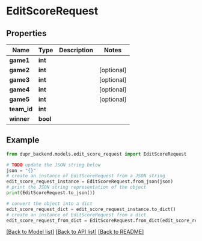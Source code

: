 # EditScoreRequest


## Properties

Name | Type | Description | Notes
------------ | ------------- | ------------- | -------------
**game1** | **int** |  | 
**game2** | **int** |  | [optional] 
**game3** | **int** |  | [optional] 
**game4** | **int** |  | [optional] 
**game5** | **int** |  | [optional] 
**team_id** | **int** |  | 
**winner** | **bool** |  | 

## Example

```python
from dupr_backend.models.edit_score_request import EditScoreRequest

# TODO update the JSON string below
json = "{}"
# create an instance of EditScoreRequest from a JSON string
edit_score_request_instance = EditScoreRequest.from_json(json)
# print the JSON string representation of the object
print(EditScoreRequest.to_json())

# convert the object into a dict
edit_score_request_dict = edit_score_request_instance.to_dict()
# create an instance of EditScoreRequest from a dict
edit_score_request_from_dict = EditScoreRequest.from_dict(edit_score_request_dict)
```
[[Back to Model list]](../README.md#documentation-for-models) [[Back to API list]](../README.md#documentation-for-api-endpoints) [[Back to README]](../README.md)


